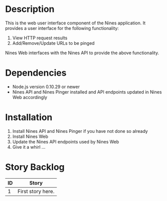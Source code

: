 # Description
This is the web user interface component of the Nines application. It provides a user interface for the following functionality:
1. View HTTP request results
2. Add/Remove/Update URLs to be pinged

Nines Web interfaces with the Nines API to provide the above functionality.

# Dependencies
* Node.js version 0.10.29 or newer
* Nines API and Nines Pinger installed and API endpoints updated in Nines Web accordingly

# Installation
1. Install Nines API and Nines Pinger if you have not done so already
2. Install Nines Web
3. Update the Nines API endpoints used by Nines Web
4. Give it a whirl ...
	
# Story Backlog
| ID  | Story |
| --- | ----- |
| 1 | First story here. |
